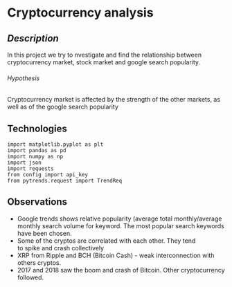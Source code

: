 
# Cryptocurrency analysis 

## *Description*

In this project we try to nvestigate and find the relationship between cryptocurrency market, stock market and google search popularity.

###### Hypothesis
Cryptocurrency market is affected by the strength of the other markets, as well as of the google search popularity

## Technologies 

```
import matplotlib.pyplot as plt
import pandas as pd
import numpy as np
import json 
import requests 
from config import api_key
from pytrends.request import TrendReq

```

## Observations

- Google trends shows relative popularity (average total monthly/average monthly search volume for keyword.  The most popular search keywords have been chosen.
- Some of the cryptos are correlated with each other. They tend to spike and crash collectively
- XRP from Ripple  and BCH (Bitcoin Cash)  - weak interconnection  with others cryptos.
- 2017 and 2018 saw the boom and crash of Bitcoin.  Other cryptocurrency followed.
 






